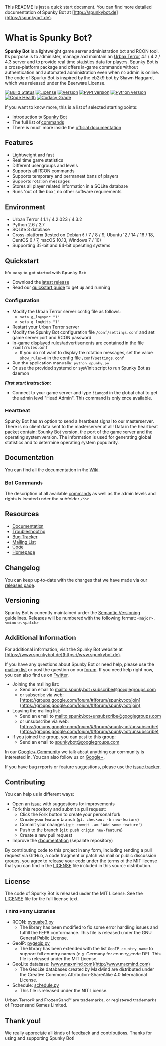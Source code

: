 This README is just a quick start document. You can find more detailed documentation of Spunky Bot at [https://spunkybot.de](https://spunkybot.de).

# What is Spunky Bot?

**Spunky Bot** is a lightweight game server administration bot and RCON tool.
Its purpose is to administer, manage and maintain an [Urban Terror](http://www.urbanterror.info) 4.1 / 4.2 / 4.3 server and to provide real time statistics data for players.
Spunky Bot is a cross-platform package and offers in-game commands without authentication and automated administration even when no admin is online.
The code of Spunky Bot is inspired by the eb2k9 bot by Shawn Haggard, which was released under the Beerware License.

[![Build Status](https://travis-ci.org/SpunkyBot/spunkybot.png?branch=master)](https://travis-ci.org/SpunkyBot/spunkybot)
[![License](https://img.shields.io/badge/license-MIT-blue.svg)](https://github.com/SpunkyBot/spunkybot/blob/master/LICENSE)
[![Version](https://img.shields.io/badge/version-1.9.0-orange.svg)](https://github.com/SpunkyBot/spunkybot/releases)
[![PyPI version](https://img.shields.io/pypi/v/spunkybot.svg)](https://pypi.python.org/pypi/spunkybot)
[![Python version](https://img.shields.io/badge/python-2.6,%202.7-yellow.svg)](https://pypi.python.org/pypi/spunkybot)
[![Code Health](https://landscape.io/github/SpunkyBot/spunkybot/master/landscape.svg)](https://landscape.io/github/SpunkyBot/spunkybot/master)
[![Codacy Grade](https://api.codacy.com/project/badge/Grade/07b16a60bcce41ac89dc19dd3316c127)](https://www.codacy.com/app/SpunkyBot/spunkybot)

If you want to know more, this is a list of selected starting points:

* Introduction to [Spunky Bot](https://spunkybot.de)
* The full list of [commands](https://github.com/SpunkyBot/spunkybot/blob/master/doc/Commands.md)
* There is much more inside the [official documentation](https://github.com/SpunkyBot/spunkybot/wiki)


## Features
- Lightweight and fast
- Real time game statistics
- Different user groups and levels
- Supports all RCON commands
- Supports temporary and permanent bans of players
- Supports rotation messages
- Stores all player related information in a SQLite database
- Runs 'out of the box', no other software requirements


## Environment
- Urban Terror 4.1.1 / 4.2.023 / 4.3.2
- Python 2.6 / 2.7
- SQLite 3 database
- Cross-platform (tested on Debian 6 / 7 / 8 / 9, Ubuntu 12 / 14 / 16 / 18, CentOS 6 / 7, macOS 10.13, Windows 7 / 10)
- Supporting 32-bit and 64-bit operating systems


## Quickstart
It's easy to get started with Spunky Bot:

- Download the [latest release](https://spunkybot.de/#download)
- Read our [quickstart guide](https://spunkybot.de/#get-started) to get up and running

### Configuration
- Modify the Urban Terror server config file as follows:
	- `seta g_logsync "1"`
	- `seta g_loghits "1"`
- Restart your Urban Terror server
- Modify the Spunky Bot configuration file `/conf/settings.conf` and set game server port and RCON password
- In-game displayed rules/advertisements are contained in the file `/conf/rules.conf`
	- If you do not want to display the rotation messages, set the value `show_rules=0` in the config file `/conf/settings.conf`
- Run the application manually: `python spunky.py`
- Or use the provided systemd or sysVinit script to run Spunky Bot as daemon

**_First start instruction:_**

- Connect to your game server and type `!iamgod` in the global chat to get the admin level "Head Admin". This command is only once available.

### Heartbeat
Spunky Bot has an option to send a heartbeat signal to our masterserver. There is no client data sent to the masterserver at all! Data in the heartbeat packet contain: Spunky Bot version, the port of the game server and the operating system version.
The information is used for generating global statistics and to determine operating system popularity.


## Documentation
You can find all the documentation in the [Wiki](https://github.com/SpunkyBot/spunkybot/wiki).

### Bot Commands
The description of all available [commands](https://github.com/SpunkyBot/spunkybot/blob/master/doc/Commands.md) as well as the admin levels and rights is located under the subfolder `/doc`.


## Resources
* [Documentation](https://github.com/SpunkyBot/spunkybot/wiki)
* [Troubleshooting](https://github.com/SpunkyBot/spunkybot/wiki/Troubleshooting)
* [Bug Tracker](https://github.com/SpunkyBot/spunkybot/issues)
* [Mailing List](https://groups.google.com/group/spunkybot)
* [Code](https://github.com/SpunkyBot/spunkybot)
* [Homepage](https://spunkybot.de)


## Changelog
You can keep up-to-date with the changes that we have made via our [releases page](https://github.com/Spunkybot/spunkybot/releases).


## Versioning
Spunky Bot is currently maintained under the [Semantic Versioning](http://semver.org) guidelines. Releases will be numbered with the following format: `<major>.<minor>.<patch>`


## Additional Information
For additional information, visit the Spunky Bot website at [https://www.spunkybot.de](https://www.spunkybot.de).

If you have any questions about Spunky Bot or need help, please use the [mailing list](https://groups.google.com/group/spunkybot) or post the question on our [forum](http://forum.spunkybot.de). If you need help right now, you can also find us on [Twitter](https://twitter.com/spunkybot).

* Joining the mailing list:
	* Send an email to <mailto:spunkybot+subscribe@googlegroups.com>
	* or subscribe via web: [https://groups.google.com/forum/#!forum/spunkybot/join](https://groups.google.com/forum/#!forum/spunkybot/join)
* Leaving the mailing list:
	* Send an email to <mailto:spunkybot+unsubscribe@googlegroups.com>
	* or unsubscribe via web: [https://groups.google.com/forum/#!forum/spunkybot/unsubscribe](https://groups.google.com/forum/#!forum/spunkybot/unsubscribe)
* If you joined the group, you can post to this group:
	* Send an email to <spunkybot@googlegroups.com>

In our [Google+ Community](https://plus.google.com/communities/116728939500870368885) we talk about anything our community is interested in. You can also follow us on [Google+](https://plus.google.com/106857192050943115434).

If you have bug reports or feature suggestions, please use the [issue tracker](https://github.com/SpunkyBot/spunkybot/issues?state=open).


## Contributing
You can help us in different ways:

* Open an [issue](https://github.com/SpunkyBot/spunkybot/issues) with suggestions for improvements
* Fork this repository and submit a pull request:
	* Click the Fork button to create your personal fork 
	* Create your feature branch (`git checkout -b new-feature`)
	* Commit your changes (`git commit -am 'Add some feature'`)
	* Push to the branch (`git push origin new-feature`)
	* Create a new pull request
* Improve the [documentation](https://github.com/SpunkyBot/spunkybot-docs) (separate repository)

By contributing code to this project in any form, including sending a pull request via GitHub, a code fragment or patch via mail or public discussion groups, you agree to release your code under the terms of the MIT license that you can find in the [LICENSE](https://github.com/SpunkyBot/spunkybot/blob/master/LICENSE) file included in this source distribution.


## License
The code of Spunky Bot is released under the MIT License. See the [LICENSE](https://github.com/SpunkyBot/spunkybot/blob/master/LICENSE) file for the full license text.


### Third Party Libraries
 - RCON: [pyquake3.py](https://github.com/urthub/pyquake3)
	- The library has been modified to fix some error handling issues and fulfill the PEP8 conformance. This file is released under the GNU General Public License.
 - GeoIP: [pygeoip.py](https://github.com/urthub/pygeoip)
	- The library has been extended with the list `GeoIP_country_name` to support full country names (e.g. Germany for country_code DE). This file is released under the MIT License.
 - GeoLite database: [www.maxmind.com](http://www.maxmind.com)
	- The GeoLite databases created by MaxMind are distributed under the Creative Commons Attribution-ShareAlike 4.0 International License.
 - Schedule: [schedule.py](https://github.com/dbader/schedule)
	- This file is released under the MIT License.

Urban Terror® and FrozenSand™ are trademarks, or registered trademarks of Frozensand Games Limited.


## Thank you!
We really appreciate all kinds of feedback and contributions. Thanks for using and supporting Spunky Bot!
